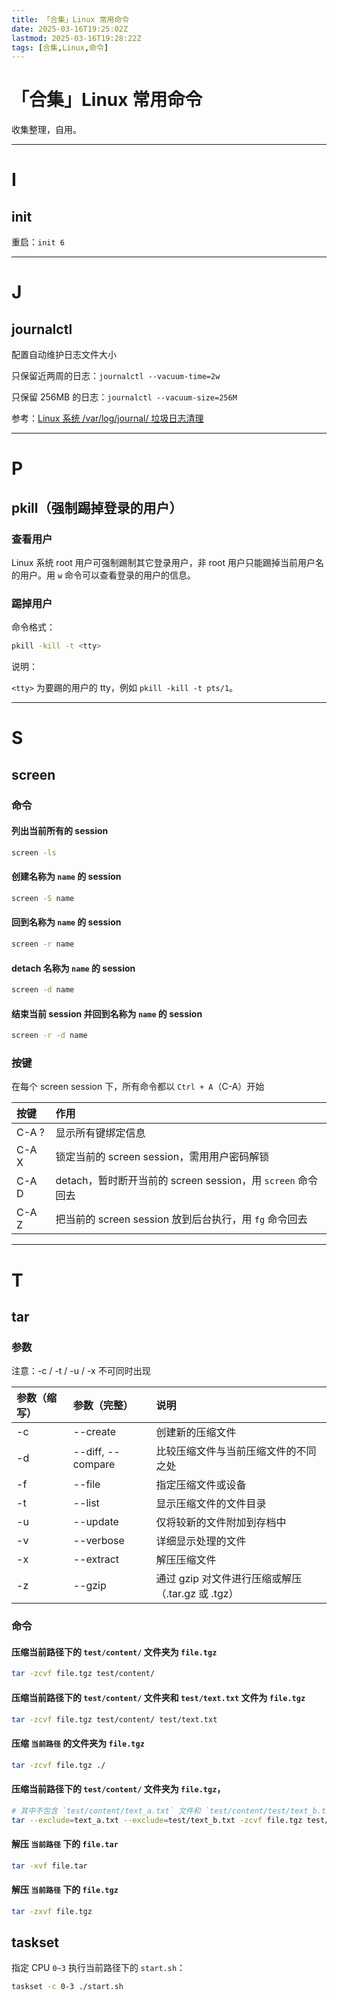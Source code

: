 ```yaml
---
title: 「合集」Linux 常用命令
date: 2025-03-16T19:25:02Z
lastmod: 2025-03-16T19:28:22Z
tags: [合集,Linux,命令]
---
```


# 「合集」Linux 常用命令

收集整理，自用。

---

# I

## init

重启：`init 6`​

---

# J

## journalctl

配置自动维护日志文件大小

只保留近两周的日志：`journalctl --vacuum-time=2w`​

只保留 256MB 的日志：`journalctl --vacuum-size=256M`​

参考：[Linux 系统 /var/log/journal/ 垃圾日志清理](https://cloud.tencent.com/developer/article/1446278)

---

# P

## pkill（强制踢掉登录的用户）

### 查看用户

Linux 系统 root 用户可强制踢制其它登录用户，非 root 用户只能踢掉当前用户名的用户。用 `w` 命令可以查看登录的用户的信息。

### 踢掉用户

命令格式：

```bash
pkill -kill -t <tty>
```

说明：

​`<tty>` 为要踢的用户的 tty，例如 `pkill -kill -t pts/1`。

---

# S

## screen

### 命令

#### 列出当前所有的 session

```bash
screen -ls
```

#### 创建名称为 `name` 的 session

```bash
screen -S name
```

#### 回到名称为 `name` 的 session

```bash
screen -r name
```

#### detach 名称为 `name` 的 session

```bash
screen -d name
```

#### 结束当前 session 并回到名称为 `name` 的 session

```bash
screen -r -d name
```

### 按键

在每个 screen session 下，所有命令都以 `Ctrl + A`（C-A）开始

|按键|作用|
| :------| :------------------------------------------------------|
|C-A ?|显示所有键绑定信息|
|C-A X|锁定当前的 screen session，需用用户密码解锁|
|C-A D|detach，暂时断开当前的 screen session，用 `screen` 命令回去|
|C-A Z|把当前的 screen session 放到后台执行，用 `fg` 命令回去|

---

# T

## tar

### 参数

注意：-c / -t / -u / -x 不可同时出现

|参数（缩写）|参数（完整）|说明|
| :-------------| :------------------| :--------------------------------------------------|
|-c|--create|创建新的压缩文件|
|-d|--diff, --compare|比较压缩文件与当前压缩文件的不同之处|
|-f|--file|指定压缩文件或设备|
|-t|--list|显示压缩文件的文件目录|
|-u|--update|仅将较新的文件附加到存档中|
|-v|--verbose|详细显示处理的文件|
|-x|--extract|解压压缩文件|
|-z|--gzip|通过 gzip 对文件进行压缩或解压（.tar.gz 或 .tgz）|

### 命令

#### 压缩当前路径下的 `test/content/` 文件夹为 `file.tgz`​

```bash
tar -zcvf file.tgz test/content/
```

#### 压缩当前路径下的 `test/content/` 文件夹和 `test/text.txt` 文件为 `file.tgz`​

```bash
tar -zcvf file.tgz test/content/ test/text.txt
```

#### 压缩 `当前路径` 的文件夹为 `file.tgz`​

```bash
tar -zcvf file.tgz ./
```

#### 压缩当前路径下的 `test/content/` 文件夹为 `file.tgz`，

```bash
# 其中不包含 `test/content/text_a.txt` 文件和 `test/content/test/text_b.txt` 文件
tar --exclude=text_a.txt --exclude=test/text_b.txt -zcvf file.tgz test/content/
```

#### 解压 `当前路径` 下的 `file.tar`​

```bash
tar -xvf file.tar
```

#### 解压 `当前路径` 下的 `file.tgz`​

```bash
tar -zxvf file.tgz
```

## taskset

指定 CPU `0~3` 执行当前路径下的 `start.sh`：

```bash
taskset -c 0-3 ./start.sh
```

‍

